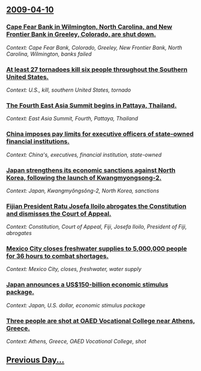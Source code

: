 ## [2009-04-10](/news/2009/04/10/index.md)

### [ Cape Fear Bank in Wilmington, North Carolina, and New Frontier Bank in Greeley, Colorado, are shut down. ](/news/2009/04/10/cape-fear-bank-in-wilmington-north-carolina-and-new-frontier-bank-in-greeley-colorado-are-shut-down.md)
_Context: Cape Fear Bank, Colorado, Greeley, New Frontier Bank, North Carolina, Wilmington, banks failed_

### [ At least 27 tornadoes kill six people throughout the Southern United States. ](/news/2009/04/10/at-least-27-tornadoes-kill-six-people-throughout-the-southern-united-states.md)
_Context: U.S., kill, southern United States, tornado_

### [ The Fourth East Asia Summit begins in Pattaya, Thailand. ](/news/2009/04/10/the-fourth-east-asia-summit-begins-in-pattaya-thailand.md)
_Context: East Asia Summit, Fourth, Pattaya, Thailand_

### [ China imposes pay limits for executive officers of state-owned financial institutions. ](/news/2009/04/10/china-imposes-pay-limits-for-executive-officers-of-state-owned-financial-institutions.md)
_Context: China's, executives, financial institution, state-owned_

### [ Japan strengthens its economic sanctions against North Korea, following the launch of Kwangmyongsong-2. ](/news/2009/04/10/japan-strengthens-its-economic-sanctions-against-north-korea-following-the-launch-of-kwangmyangsang-2.md)
_Context: Japan, Kwangmyŏngsŏng-2, North Korea, sanctions_

### [ Fijian President Ratu Josefa Iloilo abrogates the Constitution and dismisses the Court of Appeal. ](/news/2009/04/10/fijian-president-ratu-josefa-iloilo-abrogates-the-constitution-and-dismisses-the-court-of-appeal.md)
_Context: Constitution, Court of Appeal, Fiji, Josefa Iloilo, President of Fiji, abrogates_

### [ Mexico City closes freshwater supplies to 5,000,000 people for 36 hours to combat shortages. ](/news/2009/04/10/mexico-city-closes-freshwater-supplies-to-5-000-000-people-for-36-hours-to-combat-shortages.md)
_Context: Mexico City, closes, freshwater, water supply_

### [ Japan announces a US$150-billion economic stimulus package. ](/news/2009/04/10/japan-announces-a-us-150-billion-economic-stimulus-package.md)
_Context: Japan, U.S. dollar, economic stimulus package_

### [ Three people are shot at OAED Vocational College near Athens, Greece. ](/news/2009/04/10/three-people-are-shot-at-oaed-vocational-college-near-athens-greece.md)
_Context: Athens, Greece, OAED Vocational College, shot_

## [Previous Day...](/news/2009/04/9/index.md)

